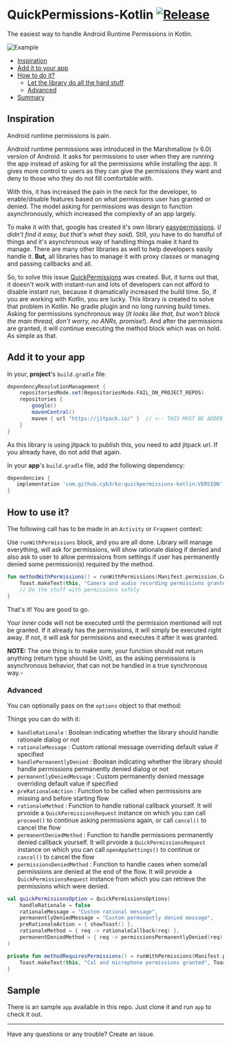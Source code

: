 # QuickPermissions-Kotlin [![Release](https://jitpack.io/v/cyb3rko/QuickPermissions-Kotlin.svg)](https://jitpack.io/#cyb3rko/QuickPermissions-Kotlin)

The easiest way to handle Android Runtime Permissions in Kotlin.

![Example](/media/example.png)

* [Inspiration](#inspiration)
* [Add it to your app](#add-it-to-your-app)
* [How to do it?](#how-to-do-it)
  * [Let the library do all the hard stuff](#let-the-library-do-all-the-hard-stuff)
  * [Advanced](#advanced)
* [Summary](#summary)

## Inspiration

Android runtime permissions is pain. 

Android runtime permissions was introduced in the Marshmallow (v 6.0) version of Android. It asks for permissions to user when they are running the app instead of asking for all the permissions while installing the app. It gives more control to users as they can give the permissions they want and deny to those who they do not fill comfortable with. 

With this, it has increased the pain in the neck for the developer, to enable/disable features based on what permissions user has granted or denied. The model asking for permissions was design to function asynchronously, which increased the complexity of an app largely. 

To make it with that, google has created it's own library [easypermissions](https://github.com/googlesamples/easypermissions). (*I didn't find it easy, but that's what they said*). Still, you have to do handful of things and it's asynchronous way of handling things make it hard to manage. There are many other libraries as well to help developers easily handle it. **But,** all libraries has to manage it with proxy classes or managing and passing callbacks and all. 

So, to solve this issue [QuickPermissions](https://github.com/QuickPermissions/QuickPermissions) was created. But, it turns out that, it doesn't work with instant-run and lots of developers can not afford to disable instant run, because it dramatically increased the build time. So, if you are working with Kotlin, you are lucky. This library is created to solve that problem in Kotlin. No gradle plugin and no long running build times. Asking for permissions synchronous way (*It looks like that, but won't block the main thread, don't worry, no ANRs, promise!*). And after the permissions are granted, it will continue executing the method block which was on hold. As simple as that.

## Add it to your app

In your, **project**'s `build.gradle` file:

```groovy
dependencyResolutionManagement {
    repositoriesMode.set(RepositoriesMode.FAIL_ON_PROJECT_REPOS)
    repositories {
        google()
        mavenCentral()
        maven { url "https://jitpack.io/" }  // <-- THIS MUST BE ADDED
    }
}
```

As this library is using jitpack to publish this, you need to add jitpack url. If you already have, do not add that again.

In your **app**'s `build.gradle` file, add the following dependency: 

```groovy
dependencies {
   implementation 'com.github.cyb3rko:quickpermissions-kotlin:VERSION'
}
```

## How to use it?

The following call has to be made in an `Activity` or `Fragment` context: 

Use `runWithPermissions` block, and you are all done. Library will manage everything, will ask for permissions, will show rationale dialog if denied and also ask to user to allow permissions from settings if user has permanently denied some permission(s) required by the method.

```kotlin
fun methodWithPermissions() = runWithPermissions(Manifest.permission.CAMERA, Manifest.permission.RECORD_AUDIO) {
    Toast.makeText(this, "Camera and audio recording permissions granted", Toast.LENGTH_SHORT).show()
    // Do the stuff with permissions safely
}
```

That's it! You are good to go.

Your inner code will not be executed until the permission mentioned will not be granted. If it already has the permissions, it will simply be executed right away. If not, it will ask for permissions and executes it after it was granted.

**NOTE:** The one thing is to make sure, your function should not return anything (return type should be Unit), as the asking permissions is asynchronous behavior, that can not be handled in a true synchronous way.-

### Advanced

You can optionally pass on the `options` object to that method:

Things you can do with it:

* `handleRationale` : Boolean indicating whether the library should handle rationale dialog or not
* `rationaleMessage` : Custom rational message overriding default value if specified
* `handlePermanentlyDenied` : Boolean indicating whether the library should handle permissions permanently denied dialog or not
* `permanentlyDeniedMessage` : Custom permanently denied message overriding default value if specified
* `preRationaleAction` : Function to be called when permissions are missing and before starting flow
* `rationaleMethod` : Function to handle rational callback yourself. It will prvoide a `QuickPermissionsRequest` instance on which you can call `proceed()` to continue asking permissions again, or call `cancel()` to cancel the flow
* `permanentDeniedMethod` : Function to handle permissions permanently denied callback yourself. It will prvoide a `QuickPermissionsRequest` instance on which you can call `openAppSettings()` to continue or `cancel()` to cancel the flow
* `permissionsDeniedMethod` : Function to handle cases when some/all permissions are denied at the end of the flow. It will prvoide a `QuickPermissionsRequest` instance from which you can retrieve the permissions which were denied.

```kotlin
val quickPermissionsOption = QuickPermissionsOptions(
    handleRationale = false
    rationaleMessage = "Custom rational message",
    permanentlyDeniedMessage = "Custom permanently denied message",
    preRationaleAction = { showToast() },
    rationaleMethod = { req -> rationaleCallback(req) },
    permanentDeniedMethod = { req -> permissionsPermanentlyDenied(req) }
)

private fun methodRequiresPermissions() = runWithPermissions(Manifest.permission.WRITE_CALENDAR, Manifest.permission.RECORD_AUDIO, options = quickPermissionsOption) {
    Toast.makeText(this, "Cal and microphone permissions granted", Toast.LENGTH_LONG).show()
}
```

## Sample

There is an sample `app` available in this repo. Just clone it and run `app` to check it out.

----

Have any questions or any trouble? Create an issue.
